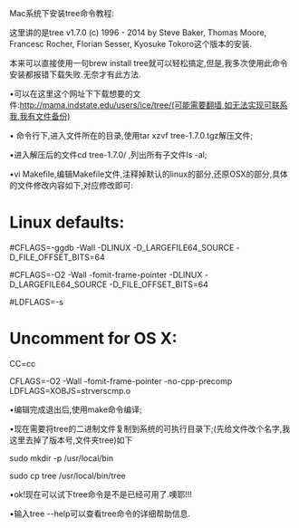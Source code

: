 Mac系统下安装tree命令教程:

这里讲的是tree v1.7.0 (c) 1996 - 2014 by Steve Baker, Thomas Moore, Francesc Rocher, Florian Sesser, Kyosuke Tokoro这个版本的安装.

本来可以直接使用一句brew install tree就可以轻松搞定,但是,我多次使用此命令安装都报错下载失败.无奈才有此方法.

•可以在这里这个网址下下载想要的文件:http://mama.indstate.edu/users/ice/tree/(可能需要翻墙,如无法实现可联系我,我有文件备份)

• 命令行下,进入文件所在的目录,使用tar xzvf tree-1.7.0.tgz解压文件;

•进入解压后的文件cd tree-1.7.0/ ,列出所有子文件ls -al;

•vi Makefile,编辑Makefile文件,注释掉默认的linux的部分,还原OSX的部分,具体的文件修改内容如下,对应修改即可:


# Linux defaults:

#CFLAGS=-ggdb -Wall -DLINUX -D_LARGEFILE64_SOURCE -D_FILE_OFFSET_BITS=64

#CFLAGS=-O2 -Wall -fomit-frame-pointer -DLINUX -D_LARGEFILE64_SOURCE -D_FILE_OFFSET_BITS=64

#LDFLAGS=-s


# Uncomment for OS X:

CC=cc

CFLAGS=-O2 -Wall -fomit-frame-pointer -no-cpp-precomp
LDFLAGS=XOBJS=strverscmp.o


•编辑完成退出后,使用make命令编译;

•现在需要将tree的二进制文件复制到系统的可执行目录下;(先给文件改个名字,我这里去掉了版本号,文件夹tree)如下

sudo mkdir -p /usr/local/bin

sudo cp tree /usr/local/bin/tree

•ok!现在可以试下tree命令是不是已经可用了.噢耶!!!

•输入tree --help可以查看tree命令的详细帮助信息.

